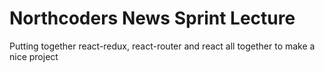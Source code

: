 # Northcoders News Sprint Lecture

Putting together react-redux, react-router and react all together to make a nice project


``` JavaScript
```
